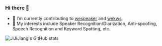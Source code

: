 ### Hi there 👋

- 🔭 I’m currently contributing to [wespeaker](https://github.com/wenet-e2e/wespeaker) and [wekws](https://github.com/wenet-e2e/wekws).
- 🌱 My interests include Speaker Recognition/Diarization, Anti-spoofing, Speech Recognition and Keyword Spotting, etc.

![JiJiJiang's GitHub stats](https://github-readme-stats.vercel.app/api?username=JiJiJiang&count_private=true&show_icons=true&include_all_commits=true)

<!--
[![Top Langs](https://github-readme-stats.vercel.app/api/top-langs/?username=JiJiJiang&layout=compact&hide=java)](https://github.com/anuraghazra/github-readme-stats)
-->
